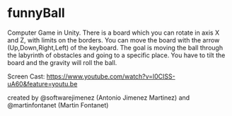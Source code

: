 # funnyBall
Computer Game in Unity. There is a board which you can rotate in axis X and Z, with limits on the borders. You can move the board with the arrow (Up,Down,Right,Left) of the keyboard. The goal is moving the ball through the labyrinth of obstacles and going to a specific place. You have to tilt the board and the gravity will roll the ball.

Screen Cast: https://www.youtube.com/watch?v=l0CISS-uA60&feature=youtu.be

created by @softwarejimenez (Antonio Jimenez Martinez) and @martinfontanet (Martin Fontanet)
